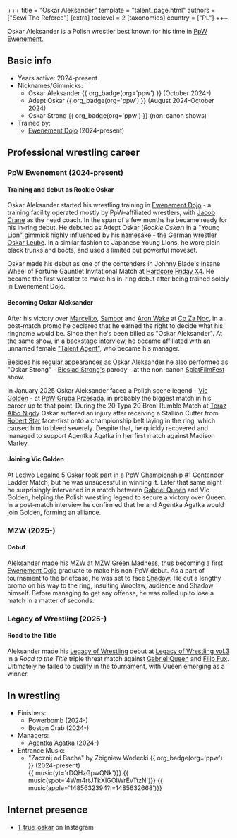 +++
title = "Oskar Aleksander"
template = "talent_page.html"
authors = ["Sewi The Referee"]
[extra]
toclevel = 2
[taxonomies]
country = ["PL"]
+++

Oskar Aleksander is a Polish wrestler best known for his time in [PpW Ewenement](@/o/ppw.md).

## Basic info

* Years active: 2024-present
* Nicknames/Gimmicks:
  - Oskar Aleksander {{ org_badge(org='ppw') }} (October 2024-)
  - Adept Oskar {{ org_badge(org='ppw') }} (August 2024-October 2024)
  - Oskar Strong {{ org_badge(org='ppw') }} (non-canon shows)
* Trained by:
  - [Ewenement Dojo](@/o/ewenement-dojo.md) (2024-present)

## Professional wrestling career

### PpW Ewenement (2024-present)

#### Training and debut as Rookie Oskar

Oskar Aleksander started his wrestling training in [Ewenement Dojo](@/o/ewenement-dojo.md) - a training facility operated mostly by PpW-affiliated wrestlers, with [Jacob Crane](@/w/jacob-crane.md) as the head coach.
In the span of a few months he became ready for his in-ring debut.
He debuted as Adept Oskar (_Rookie Oskar_) in a "Young Lion" gimmick highly influenced by his namesake - the German wrestler [Oskar Leube][oskar-leube]. In a similar fashion to Japanese Young Lions, he wore plain black trunks and boots, and used a limited but powerful moveset.

Oskar made his debut as one of the contenders in Johnny Blade's Insane Wheel of Fortune Gauntlet Invitational Match at [Hardcore Friday X4](@/e/ppw/2024-08-23-ppw-hardcore-friday-x4.md). He became the first wrestler to make his in-ring debut after being trained solely in Ewenement Dojo.

#### Becoming Oskar Aleksander

After his victory over [Marcelito](@/w/marcelito.md), [Sambor](@/w/sambor.md) and [Aron Wake](@/w/aron-wake.md) at [Co Za Noc](@/e/ppw/2024-10-26-ppw-co-za-noc.md), in a post-match promo he declared that he earned the right to decide what his ringname would be. Since then he's been billed as "Oskar Aleksander". At the same show, in a backstage interview, he became affiliated with an unnamed female ["Talent Agent"](@/w/agentka-agatka.md), who became his manager.

Besides his regular appearances as Oskar Aleksander he also performed as "Oskar Strong" - [Biesiad Strong's](@/w/biesiad.md) parody - at the non-canon [SplatFilmFest](@/e/ppw/2024-10-30-ppw-chcemy-krwi.md) show.

In January 2025 Oskar Aleksander faced a Polish scene legend - [Vic Golden](@/w/vic-golden.md) - at [PpW Gruba Przesada](@c/e/ppw/2025-01-25-ppw-gruba-przesada.md), in probably the biggest match in his career up to that point. During the 20 Typa 20 Broni Rumble Match at [Teraz Albo Nigdy](@/e/ppw/2025-03-15-ppw-teraz-albo-nigdy.md) Oskar suffered an injury after receiving a Stallion Cutter from [Robert Star](@/w/robert-star.md) face-first onto a championship belt laying in the ring, which caused him to bleed severely. Despite that, he quickly recovered and managed to support Agentka Agatka in her first match against Madison Marley. 

#### Joining Vic Golden

At [Ledwo Legalne 5](@/e/ppw/2025-06-07-ppw-ledwo-legalne-5.md) Oskar took part in a [PpW Championship](@/c/ppw-championship.md) #1 Contender Ladder Match, but he was unsucessful in winning it. Later that same night he surprisingly intervened in a match between [Gabriel Queen](@/w/gabriel-queen.md) and Vic Golden, helping the Polish wrestling legend to secure a victory over Queen. In a post-match interview he confirmed that he and Agentka Agatka would join Golden, forming an alliance. 

### MZW (2025-)

#### Debut

Aleksander made his [MZW](@/o/mzw.md) at [MZW Green Madness](content/e/mzw/2025-06-28-mzw-green-madness.md), thus becoming a first [Ewenement Dojo](@/o/ewenement-dojo.md) graduate to make his non-PpW debut.
As a part of tournament to the briefcase, he was set to face [Shadow](@/w/shadow.md). He cut a lengthy promo on his way to the ring, insulting Wrocław, audience and Shadow himself. Before managing to get any offense, he was rolled up to lose a match in a matter of seconds.

### Legacy of Wrestling (2025-)

#### Road to the Title

Aleksander made his [Legacy of Wrestling](@/o/low.md) debut at [Legacy of Wrestling vol.3](content/e/low/2025-07-11-low-3.md) in a _Road to the Title_ triple threat match against [Gabriel Queen](@/w/gabriel-queen.md) and
[Filip Fux](@/w/filip-fux.md). Ultimately he failed to qualify in the tournament, with Queen emerging as a winner.

## In wrestling

* Finishers:
  - Powerbomb (2024-)
  - Boston Crab (2024-)
* Managers:
  - [Agentka Agatka](@/w/agentka-agatka.md) (2024-)
* Entrance Music:
  - "Zacznij od Bacha" by Zbigniew Wodecki
    {{ org_badge(org='ppw') }} (2024-present) <br>
    {{ music(yt='rDQHzGpwQNk')}}
    {{ music(spot='4Wm4rtJTkXIGOIWrEvTtzN')}}
    {{ music(apple='1485632394?i=1485632668')}}

## Internet presence

* [1_true_oskar](https://www.instagram.com/1_true_oskar/) on Instagram

[oskar-leube]: https://en.wikipedia.org/wiki/Oskar_Leube
